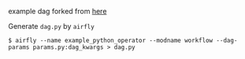 example dag forked from [here](https://github.com/apache/airflow/blob/main/airflow/example_dags/example_python_operator.py)


Generate `dag.py` by `airfly`
```
$ airfly --name example_python_operator --modname workflow --dag-params params.py:dag_kwargs > dag.py
```